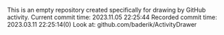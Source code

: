 This is an empty repository created specifically for drawing by GitHub activity.
Current commit time: 2023.11.05 22:25:44
Recorded commit time: 2023.03.11 22:25:14(0)
Look at: github.com/baderik/ActivityDrawer

